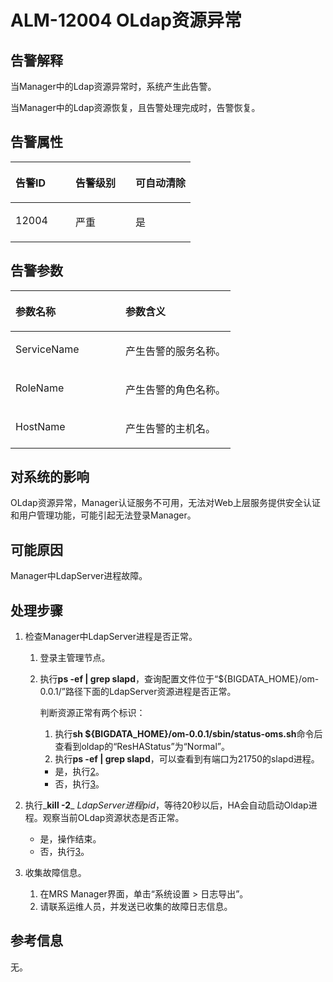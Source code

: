 # ALM-12004 OLdap资源异常<a name="ZH-CN_TOPIC_0093195022"></a>

## 告警解释<a name="zh-cn_topic_0035461334_section3478476142447"></a>

当Manager中的Ldap资源异常时，系统产生此告警。

当Manager中的Ldap资源恢复，且告警处理完成时，告警恢复。

## 告警属性<a name="zh-cn_topic_0035461334_section2597747614251"></a>

<a name="zh-cn_topic_0035461334_table4792085811565"></a>
<table><thead align="left"><tr id="zh-cn_topic_0035461334_row5971015911565"><th class="cellrowborder" valign="top" width="33.33333333333333%" id="mcps1.1.4.1.1"><p id="zh-cn_topic_0035461334_p5638735211565"><a name="zh-cn_topic_0035461334_p5638735211565"></a><a name="zh-cn_topic_0035461334_p5638735211565"></a><strong id="zh-cn_topic_0035461334_b4487441411565"><a name="zh-cn_topic_0035461334_b4487441411565"></a><a name="zh-cn_topic_0035461334_b4487441411565"></a>告警ID</strong></p>
</th>
<th class="cellrowborder" valign="top" width="33.33333333333333%" id="mcps1.1.4.1.2"><p id="zh-cn_topic_0035461334_p1053122811565"><a name="zh-cn_topic_0035461334_p1053122811565"></a><a name="zh-cn_topic_0035461334_p1053122811565"></a><strong id="zh-cn_topic_0035461334_b6631905311565"><a name="zh-cn_topic_0035461334_b6631905311565"></a><a name="zh-cn_topic_0035461334_b6631905311565"></a>告警级别</strong></p>
</th>
<th class="cellrowborder" valign="top" width="33.33333333333333%" id="mcps1.1.4.1.3"><p id="zh-cn_topic_0035461334_p4621108011565"><a name="zh-cn_topic_0035461334_p4621108011565"></a><a name="zh-cn_topic_0035461334_p4621108011565"></a><strong id="zh-cn_topic_0035461334_b2150502011565"><a name="zh-cn_topic_0035461334_b2150502011565"></a><a name="zh-cn_topic_0035461334_b2150502011565"></a>可自动清除</strong></p>
</th>
</tr>
</thead>
<tbody><tr id="zh-cn_topic_0035461334_row5197070311565"><td class="cellrowborder" valign="top" width="33.33333333333333%" headers="mcps1.1.4.1.1 "><p id="zh-cn_topic_0035461334_p2276762511565"><a name="zh-cn_topic_0035461334_p2276762511565"></a><a name="zh-cn_topic_0035461334_p2276762511565"></a>12004</p>
</td>
<td class="cellrowborder" valign="top" width="33.33333333333333%" headers="mcps1.1.4.1.2 "><p id="zh-cn_topic_0035461334_p1108111911565"><a name="zh-cn_topic_0035461334_p1108111911565"></a><a name="zh-cn_topic_0035461334_p1108111911565"></a>严重</p>
</td>
<td class="cellrowborder" valign="top" width="33.33333333333333%" headers="mcps1.1.4.1.3 "><p id="zh-cn_topic_0035461334_p3654860111565"><a name="zh-cn_topic_0035461334_p3654860111565"></a><a name="zh-cn_topic_0035461334_p3654860111565"></a>是</p>
</td>
</tr>
</tbody>
</table>

## 告警参数<a name="zh-cn_topic_0035461334_section6147292214259"></a>

<a name="zh-cn_topic_0035461334_table3497377011565"></a>
<table><thead align="left"><tr id="zh-cn_topic_0035461334_row2906640111565"><th class="cellrowborder" valign="top" width="50%" id="mcps1.1.3.1.1"><p id="zh-cn_topic_0035461334_p2388048411565"><a name="zh-cn_topic_0035461334_p2388048411565"></a><a name="zh-cn_topic_0035461334_p2388048411565"></a><strong id="zh-cn_topic_0035461334_b385748311565"><a name="zh-cn_topic_0035461334_b385748311565"></a><a name="zh-cn_topic_0035461334_b385748311565"></a>参数名称</strong></p>
</th>
<th class="cellrowborder" valign="top" width="50%" id="mcps1.1.3.1.2"><p id="zh-cn_topic_0035461334_p3886656311565"><a name="zh-cn_topic_0035461334_p3886656311565"></a><a name="zh-cn_topic_0035461334_p3886656311565"></a><strong id="zh-cn_topic_0035461334_b523364411565"><a name="zh-cn_topic_0035461334_b523364411565"></a><a name="zh-cn_topic_0035461334_b523364411565"></a>参数含义</strong></p>
</th>
</tr>
</thead>
<tbody><tr id="zh-cn_topic_0035461334_row2929125711565"><td class="cellrowborder" valign="top" width="50%" headers="mcps1.1.3.1.1 "><p id="zh-cn_topic_0035461334_p2766261511565"><a name="zh-cn_topic_0035461334_p2766261511565"></a><a name="zh-cn_topic_0035461334_p2766261511565"></a>ServiceName</p>
</td>
<td class="cellrowborder" valign="top" width="50%" headers="mcps1.1.3.1.2 "><p id="zh-cn_topic_0035461334_p636410111565"><a name="zh-cn_topic_0035461334_p636410111565"></a><a name="zh-cn_topic_0035461334_p636410111565"></a>产生告警的服务名称。</p>
</td>
</tr>
<tr id="zh-cn_topic_0035461334_row3185877511565"><td class="cellrowborder" valign="top" width="50%" headers="mcps1.1.3.1.1 "><p id="zh-cn_topic_0035461334_p3772912711565"><a name="zh-cn_topic_0035461334_p3772912711565"></a><a name="zh-cn_topic_0035461334_p3772912711565"></a>RoleName</p>
</td>
<td class="cellrowborder" valign="top" width="50%" headers="mcps1.1.3.1.2 "><p id="zh-cn_topic_0035461334_p1909660211565"><a name="zh-cn_topic_0035461334_p1909660211565"></a><a name="zh-cn_topic_0035461334_p1909660211565"></a>产生告警的角色名称。</p>
</td>
</tr>
<tr id="zh-cn_topic_0035461334_row2898757911565"><td class="cellrowborder" valign="top" width="50%" headers="mcps1.1.3.1.1 "><p id="zh-cn_topic_0035461334_p1069483911565"><a name="zh-cn_topic_0035461334_p1069483911565"></a><a name="zh-cn_topic_0035461334_p1069483911565"></a>HostName</p>
</td>
<td class="cellrowborder" valign="top" width="50%" headers="mcps1.1.3.1.2 "><p id="zh-cn_topic_0035461334_p1815969011565"><a name="zh-cn_topic_0035461334_p1815969011565"></a><a name="zh-cn_topic_0035461334_p1815969011565"></a>产生告警的主机名。</p>
</td>
</tr>
</tbody>
</table>

## 对系统的影响<a name="zh-cn_topic_0035461334_section31794279142523"></a>

OLdap资源异常，Manager认证服务不可用，无法对Web上层服务提供安全认证和用户管理功能，可能引起无法登录Manager。

## 可能原因<a name="zh-cn_topic_0035461334_section1159338714264"></a>

Manager中LdapServer进程故障。

## 处理步骤<a name="zh-cn_topic_0035461334_section419646114268"></a>

1.  检查Manager中LdapServer进程是否正常。
    1.  登录主管理节点。
    2.  执行**ps -ef | grep slapd**，查询配置文件位于“$\{BIGDATA\_HOME\}/om-0.0.1/”路径下面的LdapServer资源进程是否正常。

        判断资源正常有两个标识：

        1.  执行**sh $\{BIGDATA\_HOME\}/om-0.0.1/sbin/status-oms.sh**命令后查看到oldap的“ResHAStatus”为“Normal”。
        2.  执行**ps -ef | grep slapd**，可以查看到有端口为21750的slapd进程。

        -   是，执行[2](#zh-cn_topic_0035461334_li15577384153414)。
        -   否，执行[3](#zh-cn_topic_0035461334_li25951377153539)。


2.  <a name="zh-cn_topic_0035461334_li15577384153414"></a>执行_**kill -2**_ _LdapServer进程pid_，等待20秒以后，HA会自动启动Oldap进程。观察当前OLdap资源状态是否正常。
    -   是，操作结束。
    -   否，执行[3](#zh-cn_topic_0035461334_li25951377153539)。

3.  <a name="zh-cn_topic_0035461334_li25951377153539"></a>收集故障信息。
    1.  在MRS Manager界面，单击“系统设置 \> 日志导出”。
    2.  请联系运维人员，并发送已收集的故障日志信息。


## 参考信息<a name="zh-cn_topic_0035461334_section17602037153553"></a>

无。

